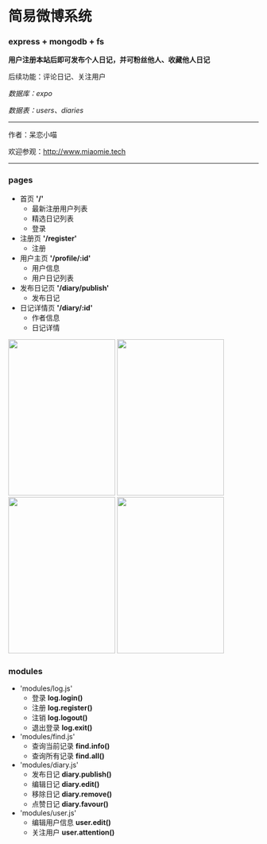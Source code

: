 # 简易微博系统 #
### express + mongodb + fs ###

__用户注册本站后即可发布个人日记，并可粉丝他人、收藏他人日记__

后续功能：评论日记、关注用户

_数据库：expo_

_数据表：users、diaries_

*****

作者：呆恋小喵

欢迎参观：<http://www.miaomie.tech>

*****

### pages ###
+ 首页 __'/'__
	+ 最新注册用户列表
	+ 精选日记列表
	+ 登录
+ 注册页 __'/register'__
	+ 注册
+ 用户主页 __'/profile/:id'__
	+ 用户信息
	+ 用户日记列表	
+ 发布日记页 __'/diary/publish'__
	+ 发布日记
+ 日记详情页 __'/diary/:id'__
	+ 作者信息
	+ 日记详情
	
<img src="http://www.miaomie.tech/materials/index.jpg" width="215" height="315" />
<img src="http://www.miaomie.tech/materials/register.jpg" width="215" height="315" />
<img src="http://www.miaomie.tech/materials/profile.jpg" width="215" height="315" />
<img src="http://www.miaomie.tech/materials/publish.jpg" width="215" height="315" />

### modules ###
+ 'modules/log.js'	
	+ 登录 __log.login()__	
	+ 注册 __log.register()__	
	+ 注销 __log.logout()__	
	+ 退出登录 __log.exit()__	
+ 'modules/find.js'
	+ 查询当前记录 __find.info()__	
	+ 查询所有记录 __find.all()__	
+ 'modules/diary.js'
	+ 发布日记 __diary.publish()__	
	+ 编辑日记 __diary.edit()__	
	+ 移除日记 __diary.remove()__
	+ 点赞日记 __diary.favour()__			
+ 'modules/user.js'
	+ 编辑用户信息 __user.edit()__		
	+ 关注用户 __user.attention()__